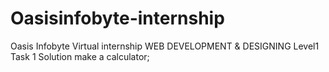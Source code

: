 # Oasisinfobyte-internship
Oasis Infobyte Virtual internship WEB DEVELOPMENT &amp; DESIGNING Level1 Task 1 Solution
make a calculator;

